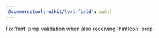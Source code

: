 ```yaml
---
'@commercetools-uikit/text-field': patch
---
```


Fix 'hint' prop validation when also receiving 'hintIcon' prop
